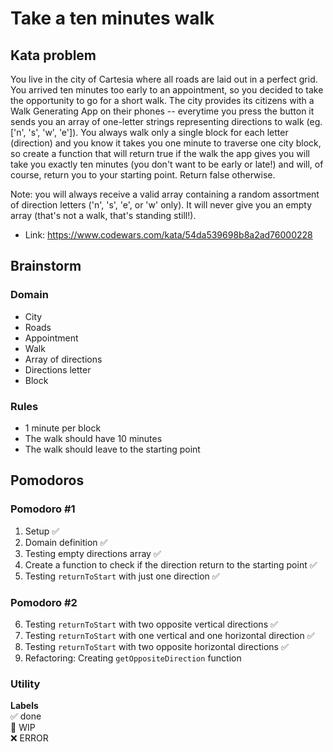 # Take a ten minutes walk

## Kata problem

You live in the city of Cartesia where all roads are laid out in a perfect grid. You arrived ten minutes too early to an appointment, so you decided to take the opportunity to go for a short walk. The city provides its citizens with a Walk Generating App on their phones -- everytime you press the button it sends you an array of one-letter strings representing directions to walk (eg. ['n', 's', 'w', 'e']). You always walk only a single block for each letter (direction) and you know it takes you one minute to traverse one city block, so create a function that will return true if the walk the app gives you will take you exactly ten minutes (you don't want to be early or late!) and will, of course, return you to your starting point. Return false otherwise.

Note: you will always receive a valid array containing a random assortment of direction letters ('n', 's', 'e', or 'w' only). It will never give you an empty array (that's not a walk, that's standing still!).

- Link: https://www.codewars.com/kata/54da539698b8a2ad76000228

## Brainstorm

### Domain

- City
- Roads
- Appointment
- Walk
- Array of directions
- Directions letter
- Block

### Rules

- 1 minute per block
- The walk should have 10 minutes
- The walk should leave to the starting point

## Pomodoros

### Pomodoro #1

1. Setup ✅
2. Domain definition ✅
3. Testing empty directions array ✅
4. Create a function to check if the direction return to the starting point ✅
5. Testing `returnToStart` with just one direction ✅

### Pomodoro #2

6. Testing `returnToStart` with two opposite vertical directions ✅
7. Testing `returnToStart` with one vertical and one horizontal direction ✅
8. Testing `returnToStart` with two opposite horizontal directions ✅
9. Refactoring: Creating `getOppositeDirection` function

### Utility

**Labels**  
✅ done  
🚧 WIP  
❌ ERROR
